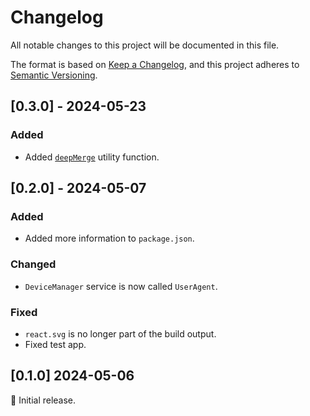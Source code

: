 # Changelog

All notable changes to this project will be documented in this file.

The format is based on [Keep a Changelog](https://keepachangelog.com/en/1.0.0/),
and this project adheres to [Semantic Versioning](https://semver.org/spec/v2.0.0.html).

## [0.3.0] - 2024-05-23

### Added

- Added [`deepMerge`](/lib/utils/misc.utils.ts) utility function.

## [0.2.0] - 2024-05-07

### Added

- Added more information to `package.json`.

### Changed

- `DeviceManager` service is now called `UserAgent`.

### Fixed

- `react.svg` is no longer part of the build output.
- Fixed test app.

## [0.1.0] 2024-05-06

🌟 Initial release.
